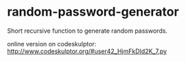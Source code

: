 # random-password-generator

Short recursive function to generate random passwords.

online version on codeskulptor: http://www.codeskulptor.org/#user42_HjmFkDId2K_7.py
